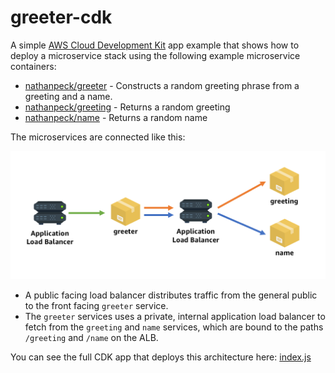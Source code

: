 # greeter-cdk

A simple [AWS Cloud Development Kit](https://github.com/awslabs/aws-cdk) app example that shows how to deploy a microservice stack using the following example microservice containers:

* [nathanpeck/greeter](https://hub.docker.com/r/nathanpeck/greeter/) - Constructs a random greeting phrase from a greeting and a name.
* [nathanpeck/greeting](https://hub.docker.com/r/nathanpeck/greeting/) - Returns a random greeting
* [nathanpeck/name](https://hub.docker.com/r/nathanpeck/name/) - Returns a random name

The microservices are connected like this:

![architecture](architecture.png)

* A public facing load balancer distributes traffic from the general public to the front facing `greeter` service.
* The `greeter` services uses a private, internal application load balancer to fetch from the `greeting` and `name` services, which are bound to the paths `/greeting` and `/name` on the ALB.

You can see the full CDK app that deploys this architecture here: [index.js](/index.js)
